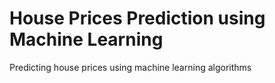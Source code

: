# House Prices Prediction using Machine Learning 
Predicting house prices using machine learning algorithms
